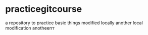 # practicegitcourse
a repository to practice basic things
modified locally
another local modification
anotheerrr